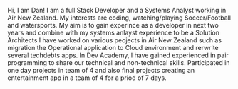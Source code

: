 Hi, I am Dan!
I am a full Stack Developer and a Systems Analyst working in Air New Zealand.
My interests are coding, watching/playing Soccer/Football and watersports.
My aim is to gain experince as a developer in next two years and combine with my systems anlayst experience to be a Solution Architects 
I have worked on various peojects in Air New Zealand such as migration the Operational application to Cloud environment and rerwrite several techdebts apps. In Dev Academy, I have gained experienced in pair programming to share our technical and non-technical skills. Participated in one day projects in team of 4 and also final projects creating an entertainment app in a team of 4 for a priod of 7 days.

